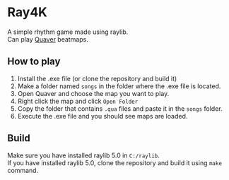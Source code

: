 # Ray4K

A simple rhythm game made using raylib.  
Can play [Quaver](https://quavergame.com/) beatmaps.

## How to play

1. Install the .exe file (or clone the repository and build it)
2. Make a folder named `songs` in the folder where the .exe file is located.
3. Open Quaver and choose the map you want to play.
4. Right click the map and click `Open Folder`
5. Copy the folder that contains `.qua` files and paste it in the `songs` folder.
6. Execute the .exe file and you should see maps are loaded.

## Build

Make sure you have installed raylib 5.0 in `C:/raylib`.  
If you have installed raylib 5.0, clone the repository and build it using `make` command.
